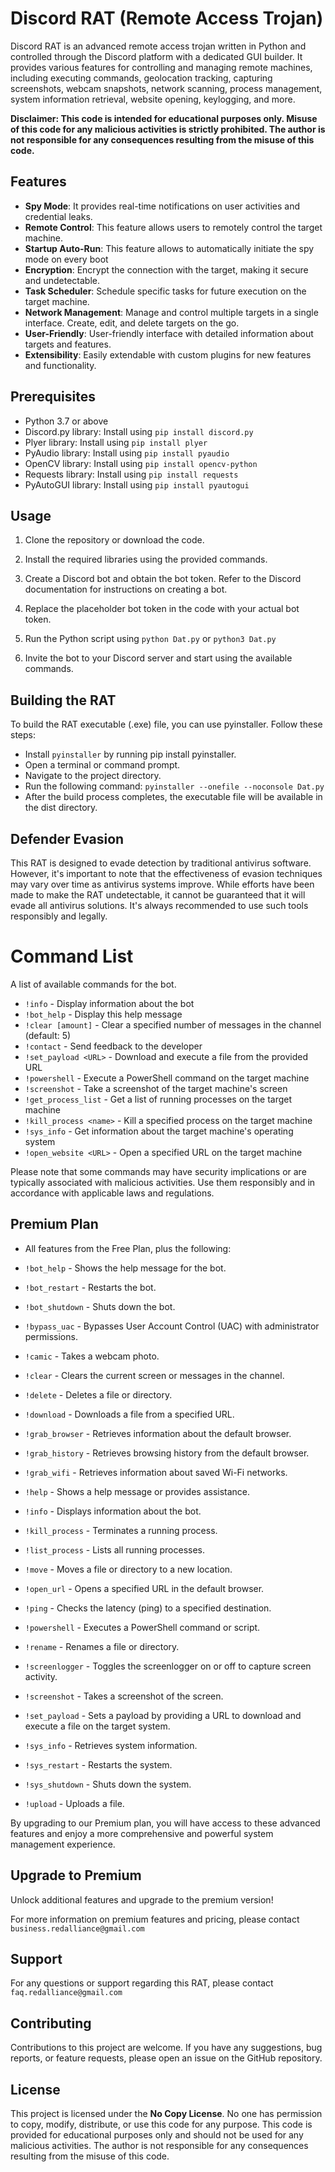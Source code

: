 # Discord RAT (Remote Access Trojan) 

Discord RAT is an advanced remote access trojan written in Python and controlled through the Discord platform with a dedicated GUI builder. It provides various features for controlling and managing remote machines, including executing commands, geolocation tracking, capturing screenshots, webcam snapshots, network scanning, process management, system information retrieval, website opening, keylogging, and more.

**Disclaimer: This code is intended for educational purposes only. Misuse of this code for any malicious activities is strictly prohibited. The author is not responsible for any consequences resulting from the misuse of this code.**

## Features

- **Spy Mode**: It provides real-time notifications on user activities and credential leaks.
- **Remote Control**: This feature allows users to remotely control the target machine.
- **Startup Auto-Run**: This feature allows to automatically initiate the spy mode on every boot
- **Encryption**: Encrypt the connection with the target, making it secure and undetectable.
- **Task Scheduler**: Schedule specific tasks for future execution on the target machine.
- **Network Management**: Manage and control multiple targets in a single interface. Create, edit, and delete targets on the go.
- **User-Friendly**: User-friendly interface with detailed information about targets and features.
- **Extensibility**: Easily extendable with custom plugins for new features and functionality.

## Prerequisites

- Python 3.7 or above
- Discord.py library: Install using `pip install discord.py`
- Plyer library: Install using `pip install plyer`
- PyAudio library: Install using `pip install pyaudio`
- OpenCV library: Install using `pip install opencv-python`
- Requests library: Install using `pip install requests`
- PyAutoGUI library: Install using `pip install pyautogui`

## Usage

1. Clone the repository or download the code.

2. Install the required libraries using the provided commands.

3. Create a Discord bot and obtain the bot token. Refer to the Discord documentation for instructions on creating a bot.

4. Replace the placeholder bot token in the code with your actual bot token.

5. Run the Python script using `python Dat.py` or `python3 Dat.py`

6. Invite the bot to your Discord server and start using the available commands.

## Building the RAT
 
To build the RAT executable (.exe) file, you can use pyinstaller. Follow these steps:

- Install `pyinstaller` by running pip install pyinstaller.
- Open a terminal or command prompt.
- Navigate to the project directory.
- Run the following command: `pyinstaller --onefile --noconsole Dat.py`
- After the build process completes, the executable file will be available in the dist directory.

## Defender Evasion

This RAT is designed to evade detection by traditional antivirus software. However, it's important to note that the effectiveness of evasion techniques may vary over time as antivirus systems improve. While efforts have been made to make the RAT undetectable, it cannot be guaranteed that it will evade all antivirus solutions. It's always recommended to use such tools responsibly and legally.

# Command List

 A list of available commands for the bot.

- `!info` - Display information about the bot
- `!bot_help` - Display this help message
- `!clear [amount]` - Clear a specified number of messages in the channel (default: 5)
- `!contact` - Send feedback to the developer
- `!set_payload <URL>` - Download and execute a file from the provided URL
- `!powershell` - Execute a PowerShell command on the target machine
- `!screenshot` - Take a screenshot of the target machine's screen
- `!get_process_list` - Get a list of running processes on the target machine
- `!kill_process <name>` - Kill a specified process on the target machine
- `!sys_info` - Get information about the target machine's operating system
- `!open_website <URL>` - Open a specified URL on the target machine

Please note that some commands may have security implications or are typically associated with malicious activities. Use them responsibly and in accordance with applicable laws and regulations.

## Premium Plan

- All features from the Free Plan, plus the following:

- `!bot_help`       - Shows the help message for the bot.
- `!bot_restart`    - Restarts the bot.
- `!bot_shutdown`   - Shuts down the bot.
- `!bypass_uac`     - Bypasses User Account Control (UAC) with administrator permissions.
- `!camic`          - Takes a webcam photo.
- `!clear`          - Clears the current screen or messages in the channel.
- `!delete`         - Deletes a file or directory.
- `!download`       - Downloads a file from a specified URL.
- `!grab_browser`   - Retrieves information about the default browser.
- `!grab_history`   - Retrieves browsing history from the default browser.
- `!grab_wifi`      - Retrieves information about saved Wi-Fi networks.
- `!help`           - Shows a help message or provides assistance.
- `!info`           - Displays information about the bot.
- `!kill_process`   - Terminates a running process.
- `!list_process`   - Lists all running processes.
- `!move`           - Moves a file or directory to a new location.
- `!open_url`       - Opens a specified URL in the default browser.
- `!ping`           - Checks the latency (ping) to a specified destination.
- `!powershell`     - Executes a PowerShell command or script.
- `!rename`         - Renames a file or directory.
- `!screenlogger`   - Toggles the screenlogger on or off to capture screen activity.
- `!screenshot`     - Takes a screenshot of the screen.
- `!set_payload`    - Sets a payload by providing a URL to download and execute a file on the target system.
- `!sys_info`       - Retrieves system information.
- `!sys_restart`    - Restarts the system.
- `!sys_shutdown`   - Shuts down the system.
- `!upload`         - Uploads a file.


By upgrading to our Premium plan, you will have access to these advanced features and enjoy a more comprehensive and powerful system management experience.

## Upgrade to Premium

Unlock additional features and upgrade to the premium version!

For more information on premium features and pricing, please contact `business.redalliance@gmail.com`

## Support

For any questions or support regarding this RAT, please contact `faq.redalliance@gmail.com`

## Contributing

Contributions to this project are welcome. If you have any suggestions, bug reports, or feature requests, please open an issue on the GitHub repository.

## License

This project is licensed under the **No Copy License**. No one has permission to copy, modify, distribute, or use this code for any purpose. This code is provided for educational purposes only and should not be used for any malicious activities. The author is not responsible for any consequences resulting from the misuse of this code.
